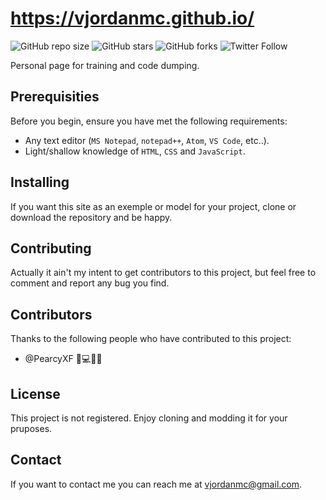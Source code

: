 # https://vjordanmc.github.io/

![GitHub repo size](https://img.shields.io/github/repo-size/vjordanmc/vjordanmc.github.io)
![GitHub stars](https://img.shields.io/github/stars/vjordanmc/vjordanmc.github.io?style=social)
![GitHub forks](https://img.shields.io/github/forks/vjordanmc/vjordanmc.github.io?style=social)
![Twitter Follow](https://img.shields.io/github/followers/vjordanmc?style=social)

Personal page for training and code dumping.

## Prerequisities

Before you begin, ensure you have met the following requirements:
* Any text editor (`MS Notepad`, `notepad++`, `Atom`, `VS Code`, etc..).
* Light/shallow knowledge of `HTML`, `CSS` and `JavaScript`.

## Installing

If you want this site as an exemple or model for your project, clone or download the repository and be happy.

## Contributing

Actually it ain't my intent to get contributors to this project, but feel free to comment and report any bug you find.

## Contributors

Thanks to the following people who have contributed to this project:

* @PearcyXF 🚧💻💬🐛 

## License 

This project is not registered. Enjoy cloning and modding it for your pruposes.

## Contact 

If you want to contact me you can reach me at <vjordanmc@gmail.com>.